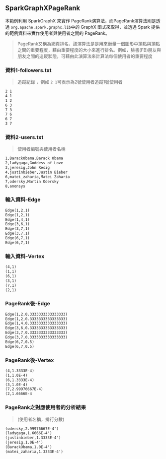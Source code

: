 ## SparkGraphXPageRank

本範例利用 SparkGraphX 來實作 PageRank演算法，而PageRank演算法則是透過 `org.apache.spark.graphx.lib`中的 GraphX 函式來取得，並透過 Spark 提供的範例資料來實作使用者與使用者之間的 PageRank。

>PageRank又稱為網頁排名，該演算法是是用來衡量一個圖形中頂點與頂點之間的重要程度，藉由重要程度的大小來進行排名。例如，臉書(FB)朋友與朋友之間的追蹤狀態，可藉由此演算法來計算法每個使用者的重要程度


### 資料1-followers.txt
> 追蹤紀錄 ，例如 `2 1`可表示為2號使用者追蹤1號使用者

```txt
2 1
4 1
1 2
6 3
7 3
7 6
6 7
3 7
```

### 資料2-users.txt
> 使用者編號與使用者名稱

```txt
1,BarackObama,Barack Obama
2,ladygaga,Goddess of Love
3,jeresig,John Resig
4,justinbieber,Justin Bieber
6,matei_zaharia,Matei Zaharia
7,odersky,Martin Odersky
8,anonsys
```

### 輸入資料-Edge
```txt
Edge(1,2,1)
Edge(1,2,1)
Edge(1,4,1)
Edge(3,6,1)
Edge(3,7,1)
Edge(3,7,1)
Edge(6,7,1)
Edge(6,7,1)
```

### 輸入資料-Vertex
```txt
(4,1)
(1,1)
(6,1)
(3,1)
(7,1)
(2,1)
```

### PageRank後-Edge
```txt
Edge(1,2,0.3333333333333333)
Edge(1,2,0.3333333333333333)
Edge(1,4,0.3333333333333333)
Edge(3,6,0.3333333333333333)
Edge(3,7,0.3333333333333333)
Edge(3,7,0.3333333333333333)
Edge(6,7,0.5)
Edge(6,7,0.5)
```

### PageRank後-Vertex

```txt
(4,1.3333E-4)
(1,1.0E-4)
(6,1.3333E-4)
(3,1.0E-4)
(7,2.99976667E-4)
(2,1.6666E-4
```

### PageRank之對應使用者的分析結果
> (使用者名稱，排行分數)

```txt
(odersky,2.99976667E-4')
(ladygaga,1.6666E-4')
(justinbieber,1.3333E-4')
(jeresig,1.0E-4')
(BarackObama,1.0E-4')
(matei_zaharia,1.3333E-4')
```
